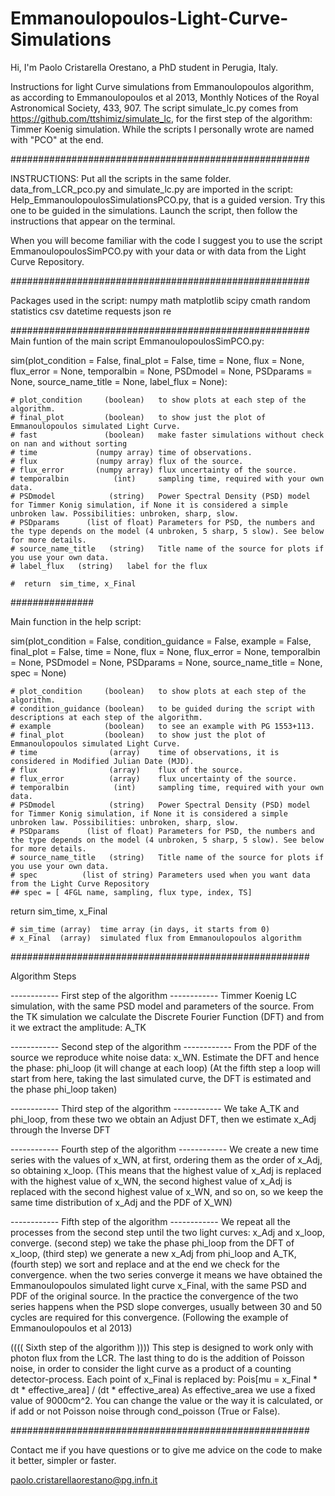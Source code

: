 
# Emmanoulopoulos-Light-Curve-Simulations
<meta name="google-site-verification" content="X4j8uWe1YYh_C2-aRWxkRK0i0ggrTqeBWEKf3ycHTmM" />

Hi, I'm Paolo Cristarella Orestano, a PhD student in Perugia, Italy.

Instructions for light Curve simulations from Emmanoulopoulos algorithm, as according to Emmanoulopoulos et al 2013, Monthly Notices of the Royal Astronomical Society, 433, 907.
The script simulate_lc.py comes from https://github.com/ttshimiz/simulate_lc, for the first step of the algorithm: Timmer Koenig simulation.
While the scripts I personally wrote are named with "PCO" at the end.

######################################################

INSTRUCTIONS:
Put all the scripts in the same folder.
data_from_LCR_pco.py and simulate_lc.py are imported in the script: Help_EmmanoulopoulosSimulationsPCO.py, that is a guided version.
Try this one to be guided in the simulations.
Launch the script, then follow the instructions that appear on the terminal.

When you will become familiar with the code I suggest you to use the script EmmanoulopoulosSimPCO.py with your data or with data from the Light Curve Repository.

######################################################

Packages used in the script:
numpy
math
matplotlib
scipy
cmath
random
statistics
csv
datetime
requests
json
re

######################################################
Main funtion of the main script EmmanoulopoulosSimPCO.py:

sim(plot_condition = False, final_plot = False, time = None, flux = None, flux_error = None, temporalbin = None, PSDmodel = None, PSDparams = None, source_name_title = None, label_flux = None):
    
    # plot_condition     (boolean)   to show plots at each step of the algorithm.
    # final_plot         (boolean)   to show just the plot of Emmanoulopoulos simulated Light Curve.
    # fast               (boolean)   make faster simulations without check on nan and without sorting
    # time             (numpy array) time of observations.
    # flux             (numpy array) flux of the source.
    # flux_error       (numpy array) flux uncertainty of the source.
    # temporalbin          (int)     sampling time, required with your own data.
    # PSDmodel            (string)   Power Spectral Density (PSD) model for Timmer Konig simulation, if None it is considered a simple unbroken law. Possibilities: unbroken, sharp, slow.
    # PSDparams      (list of float) Parameters for PSD, the numbers and the type depends on the model (4 unbroken, 5 sharp, 5 slow). See below for more details.
    # source_name_title   (string)   Title name of the source for plots if you use your own data.
    # label_flux   (string)   label for the flux
        
    #  return  sim_time, x_Final



###############


Main function in the help script:

sim(plot_condition = False, condition_guidance = False, example = False, final_plot = False, time = None, flux = None, flux_error = None, temporalbin = None, PSDmodel = None, PSDparams = None, source_name_title = None, spec = None)
    
    # plot_condition     (boolean)   to show plots at each step of the algorithm.
    # condition_guidance (boolean)   to be guided during the script with descriptions at each step of the algorithm.
    # example            (boolean)   to see an example with PG 1553+113.
    # final_plot         (boolean)   to show just the plot of Emmanoulopoulos simulated Light Curve.
    # time                (array)    time of observations, it is considered in Modified Julian Date (MJD).
    # flux                (array)    flux of the source.
    # flux_error          (array)    flux uncertainty of the source.
    # temporalbin          (int)     sampling time, required with your own data.
    # PSDmodel            (string)   Power Spectral Density (PSD) model for Timmer Konig simulation, if None it is considered a simple unbroken law. Possibilities: unbroken, sharp, slow.
    # PSDparams      (list of float) Parameters for PSD, the numbers and the type depends on the model (4 unbroken, 5 sharp, 5 slow). See below for more details.
    # source_name_title   (string)   Title name of the source for plots if you use your own data.
    # spec          (list of string) Parameters used when you want data from the Light Curve Repository
    ## spec = [ 4FGL name, sampling, flux type, index, TS]

return sim_time, x_Final

    # sim_time (array)  time array (in days, it starts from 0)
    # x_Final  (array)  simulated flux from Emmanoulopoulos algorithm
    
######################################################


Algorithm Steps

------------ First step of the algorithm ------------
Timmer Koenig LC simulation, with the same PSD model and parameters of the source.
From the TK simulation we calculate the Discrete Fourier Function (DFT) and from it we extract the amplitude: A_TK

------------ Second step of the algorithm ------------
From the PDF of the source we reproduce white noise data: x_WN.
Estimate the DFT and hence the phase: phi_loop (it will change at each loop)
(At the fifth step a loop will start from here, taking the last simulated curve, the DFT is estimated and the phase phi_loop taken)

------------ Third step of the algorithm ------------
We take A_TK and phi_loop, from these two we obtain an Adjust DFT, then we estimate x_Adj through the Inverse DFT

------------ Fourth step of the algorithm ------------
We create a new time series with the values of x_WN, at first, ordering them as the order of x_Adj, so obtaining x_loop.
(This means that the highest value of x_Adj is replaced with the highest value of x_WN, the second highest value of x_Adj is replaced with the second highest value of x_WN, and so on, so we keep the same time distribution of x_Adj and the PDF of X_WN)
    
------------ Fifth step of the algorithm ------------
We repeat all the processes from the second step until the two light curves: x_Adj and x_loop, converge.
(second step) we take the phase phi_loop from the DFT of x_loop, (third step) we generate a new x_Adj from phi_loop and A_TK, (fourth step) we sort and replace and at the end we check for the convergence.
when the two series converge it means we have obtained the Emmanoulopoulos simulated light curve x_Final, with the same PSD and PDF of the original source.
In the practice the convergence of the two series happens when the PSD slope converges, usually between 30 and 50 cycles are required for this convergence. (Following the example of Emmanoulopoulos et al 2013)



((((    Sixth step of the algorithm     ))))
This step is designed to work only with photon flux from the LCR.
The last thing to do is the addition of Poisson noise, in order to consider the light curve as a product of a counting detector-process.
Each point of x_Final is replaced by: Pois[mu = x_Final * dt * effective_area] / (dt * effective_area)
As effective_area we use a fixed value of 9000cm^2.
You can change the value or the way it is calculated, or if add or not Poisson noise through cond_poisson (True or False).


######################################################

Contact me if you have questions or to give me advice on the code to make it better, simpler or faster.

paolo.cristarellaorestano@pg.infn.it
